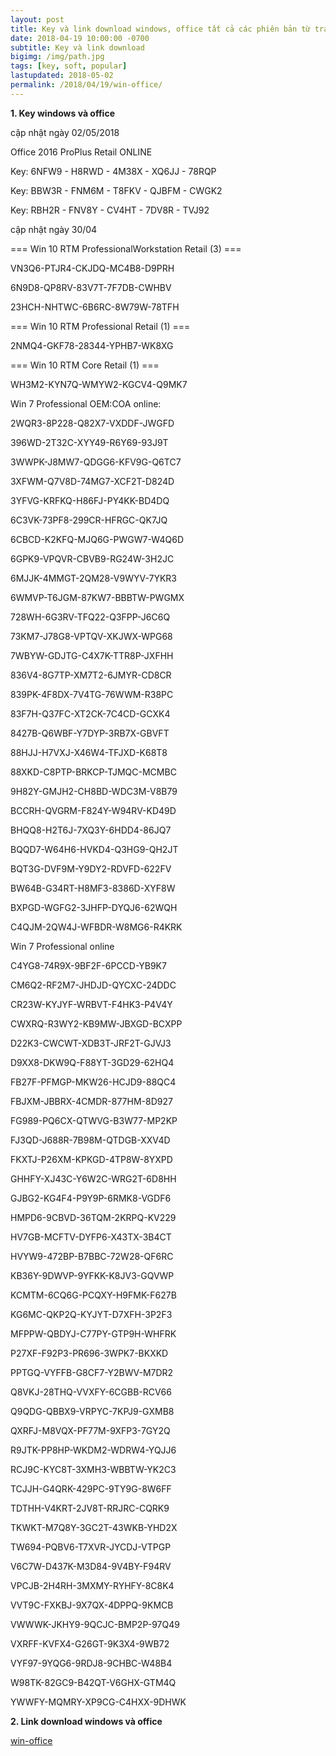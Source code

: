 ```yaml
---
layout: post
title: Key và link download windows, office tất cả các phiên bản từ trang chủ Microsoft
date: 2018-04-19 10:00:00 -0700
subtitle: Key và link download
bigimg: /img/path.jpg
tags: [key, soft, popular]
lastupdated: 2018-05-02
permalink: /2018/04/19/win-office/
---
```


**1. Key windows và office**

cập nhật ngày 02/05/2018

Office 2016 ProPlus Retail ONLINE

Key: 6NFW9 - H8RWD - 4M38X - XQ6JJ - 78RQP

Key: BBW3R - FNM6M - T8FKV - QJBFM - CWGK2

Key: RBH2R - FNV8Y - CV4HT - 7DV8R - TVJ92

cập nhật ngày 30/04

=== Win 10 RTM ProfessionalWorkstation Retail (3) ===

VN3Q6-PTJR4-CKJDQ-MC4B8-D9PRH

6N9D8-QP8RV-83V7T-7F7DB-CWHBV

23HCH-NHTWC-6B6RC-8W79W-78TFH

=== Win 10 RTM Professional Retail (1) ===

2NMQ4-GKF78-28344-YPHB7-WK8XG

=== Win 10 RTM Core Retail (1) ===

WH3M2-KYN7Q-WMYW2-KGCV4-Q9MK7

Win 7 Professional OEM:COA online:

2WQR3-8P228-Q82X7-VXDDF-JWGFD

396WD-2T32C-XYY49-R6Y69-93J9T

3WWPK-J8MW7-QDGG6-KFV9G-Q6TC7

3XFWM-Q7V8D-74MG7-XCF2T-D824D

3YFVG-KRFKQ-H86FJ-PY4KK-BD4DQ

6C3VK-73PF8-299CR-HFRGC-QK7JQ

6CBCD-K2KFQ-MJQ6G-PWGW7-W4Q6D

6GPK9-VPQVR-CBVB9-RG24W-3H2JC

6MJJK-4MMGT-2QM28-V9WYV-7YKR3

6WMVP-T6JGM-87KW7-BBBTW-PWGMX

728WH-6G3RV-TFQ22-Q3FPP-J6C6Q

73KM7-J78G8-VPTQV-XKJWX-WPG68

7WBYW-GDJTG-C4X7K-TTR8P-JXFHH

836V4-8G7TP-XM7T2-6JMYR-CD8CR

839PK-4F8DX-7V4TG-76WWM-R38PC

83F7H-Q37FC-XT2CK-7C4CD-GCXK4

8427B-Q6WBF-Y7DYP-3RB7X-GBVFT

88HJJ-H7VXJ-X46W4-TFJXD-K68T8

88XKD-C8PTP-BRKCP-TJMQC-MCMBC

9H82Y-GMJH2-CH8BD-WDC3M-V8B79

BCCRH-QVGRM-F824Y-W94RV-KD49D

BHQQ8-H2T6J-7XQ3Y-6HDD4-86JQ7

BQQD7-W64H6-HVKD4-Q3HG9-QH2JT

BQT3G-DVF9M-Y9DY2-RDVFD-622FV

BW64B-G34RT-H8MF3-8386D-XYF8W

BXPGD-WGFG2-3JHFP-DYQJ6-62WQH

C4QJM-2QW4J-WFBDR-W8MG6-R4KRK

Win 7 Professional online

C4YG8-74R9X-9BF2F-6PCCD-YB9K7

CM6Q2-RF2M7-JHDJD-QYCXC-24DDC

CR23W-KYJYF-WRBVT-F4HK3-P4V4Y

CWXRQ-R3WY2-KB9MW-JBXGD-BCXPP

D22K3-CWCWT-XDB3T-JRF2T-GJVJ3

D9XX8-DKW9Q-F88YT-3GD29-62HQ4

FB27F-PFMGP-MKW26-HCJD9-88QC4

FBJXM-JBBRX-4CMDR-877HM-8D927

FG989-PQ6CX-QTWVG-B3W77-MP2KP

FJ3QD-J688R-7B98M-QTDGB-XXV4D

FKXTJ-P26XM-KPKGD-4TP8W-8YXPD

GHHFY-XJ43C-Y6W2C-WRG2T-6D8HH

GJBG2-KG4F4-P9Y9P-6RMK8-VGDF6

HMPD6-9CBVD-36TQM-2KRPQ-KV229

HV7GB-MCFTV-DYFP6-X43TX-3B4CT

HVYW9-472BP-B7BBC-72W28-QF6RC

KB36Y-9DWVP-9YFKK-K8JV3-GQVWP

KCMTM-6CQ6G-PCQXY-H9FMK-F627B

KG6MC-QKP2Q-KYJYT-D7XFH-3P2F3

MFPPW-QBDYJ-C77PY-GTP9H-WHFRK

P27XF-F92P3-PR696-3WPK7-BKXKD

PPTGQ-VYFFB-G8CF7-Y2BWV-M7DR2

Q8VKJ-28THQ-VVXFY-6CGBB-RCV66

Q9QDG-QBBX9-VRPYC-7KPJ9-GXMB8

QXRFJ-M8VQX-PF77M-9XFP3-7GY2Q

R9JTK-PP8HP-WKDM2-WDRW4-YQJJ6

RCJ9C-KYC8T-3XMH3-WBBTW-YK2C3

TCJJH-G4QRK-429PC-9TY9G-8W6FF

TDTHH-V4KRT-2JV8T-RRJRC-CQRK9

TKWKT-M7Q8Y-3GC2T-43WKB-YHD2X

TW694-PQBV6-T7XVR-JYCDJ-VTPGP

V6C7W-D437K-M3D84-9V4BY-F94RV

VPCJB-2H4RH-3MXMY-RYHFY-8C8K4

VVT9C-FXKBJ-9X7QX-4DPPQ-9KMCB

VWWWK-JKHY9-9QCJC-BMP2P-97Q49

VXRFF-KVFX4-G26GT-9K3X4-9WB72

VYF97-9YQG6-9RDJ8-9CHBC-W48B4

W98TK-82GC9-B42QT-V6GHX-GTM4Q

YWWFY-MQMRY-XP9CG-C4HXX-9DHWK

**2. Link download windows và office**

[win-office](https://tb.rg-adguard.net/index.php)

<div id="fb-root"></div>
<script>(function(d, s, id) {
  var js, fjs = d.getElementsByTagName(s)[0];
  if (d.getElementById(id)) return;
  js = d.createElement(s); js.id = id;
  js.src = 'https://connect.facebook.net/vi_VN/sdk.js#xfbml=1&version=v2.12';
  fjs.parentNode.insertBefore(js, fjs);
}(document, 'script', 'facebook-jssdk'));</script>

<div class="fb-comments" data-href="https://github.com/tha1982/tha1982.github.io/edit/master/_posts/2018-04-19-win-office.md" data-numposts="5"></div>
